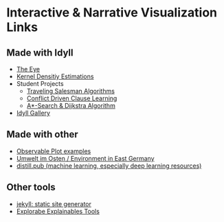 # Interactive & Narrative Visualization Links

## Made with Idyll

- [The Eye](https://the-eye-5b169094cce3bece5d95e964.vercel.app/)
- [Kernel Densitiy Estimations](https://mathisonian.github.io/kde/)
- Student Projects
  - [Traveling Salesman Algorithms](https://cse442-17f.github.io/Traveling-Salesman-Algorithms/)
  - [Conflict Driven Clause Learning](https://cse442-17f.github.io/Conflict-Driven-Clause-Learning/)
  - [A*-Search & Dijkstra Algorithm](https://cse442-17f.github.io/A-Star-Search-and-Dijkstras-Algorithm/)
- [Idyll Gallery](https://idyll-lang.org/gallery)

## Made with other

- [Observable Plot examples](https://observablehq.com/@observablehq/plot)
- [Umwelt im Osten / Environment in East Germany](https://umwelt-im-osten.de/)
- [distill.pub (machine learning, especially deep learning resources)](https://distill.pub/)

## Other tools

- [jekyll: static site generator](https://github.com/jekyll/jekyll)
- [Explorabe Explainables Tools](https://explorabl.es/tools/)


<!--

You can use the [editor on GitHub](https://github.com/bodo22/nv/edit/gh-pages/index.md) to maintain and preview the content for your website in Markdown files.

Whenever you commit to this repository, GitHub Pages will run [Jekyll](https://jekyllrb.com/) to rebuild the pages in your site, from the content in your Markdown files.

### Markdown

Markdown is a lightweight and easy-to-use syntax for styling your writing. It includes conventions for

```markdown
Syntax highlighted code block

# Header 1
## Header 2
### Header 3

- Bulleted
- List

1. Numbered
2. List

**Bold** and _Italic_ and `Code` text

[Link](url) and ![Image](src)
```

For more details see [Basic writing and formatting syntax](https://docs.github.com/en/github/writing-on-github/getting-started-with-writing-and-formatting-on-github/basic-writing-and-formatting-syntax).

### Jekyll Themes

Your Pages site will use the layout and styles from the Jekyll theme you have selected in your [repository settings](https://github.com/bodo22/nv/settings/pages). The name of this theme is saved in the Jekyll `_config.yml` configuration file.

### Support or Contact

Having trouble with Pages? Check out our [documentation](https://docs.github.com/categories/github-pages-basics/) or [contact support](https://support.github.com/contact) and we’ll help you sort it out.

-->
